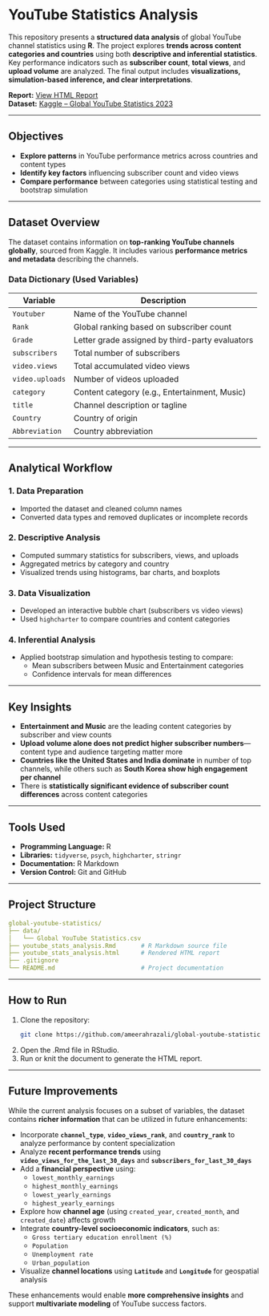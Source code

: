 # YouTube Statistics Analysis

This repository presents a **structured data analysis** of global YouTube channel statistics using **R**. The project explores **trends across content categories and countries** using both **descriptive and inferential statistics**. Key performance indicators such as **subscriber count**, **total views**, and **upload volume** are analyzed. The final output includes **visualizations, simulation-based inference, and clear interpretations**.

**Report:** [View HTML Report](https://ameerahrazali.github.io/pages/youtube_stats_analysis.html)  
**Dataset:** [Kaggle – Global YouTube Statistics 2023](https://www.kaggle.com/datasets/nelgiriyewithana/global-youtube-statistics-2023)

---

## Objectives

- **Explore patterns** in YouTube performance metrics across countries and content types  
- **Identify key factors** influencing subscriber count and video views  
- **Compare performance** between categories using statistical testing and bootstrap simulation  

---

## Dataset Overview

The dataset contains information on **top-ranking YouTube channels globally**, sourced from Kaggle. It includes various **performance metrics and metadata** describing the channels.

### Data Dictionary (Used Variables)

| Variable         | Description                                                   |
|------------------|---------------------------------------------------------------|
| `Youtuber`       | Name of the YouTube channel                                   |
| `Rank`           | Global ranking based on subscriber count                      |
| `Grade`          | Letter grade assigned by third-party evaluators              |
| `subscribers`    | Total number of subscribers                                   |
| `video.views`    | Total accumulated video views                                 |
| `video.uploads`  | Number of videos uploaded                                     |
| `category`       | Content category (e.g., Entertainment, Music)                 |
| `title`          | Channel description or tagline                                |
| `Country`        | Country of origin                                             |
| `Abbreviation`   | Country abbreviation                                          |

---

## Analytical Workflow

### 1. **Data Preparation**  
- Imported the dataset and cleaned column names  
- Converted data types and removed duplicates or incomplete records  

### 2. **Descriptive Analysis**  
- Computed summary statistics for subscribers, views, and uploads  
- Aggregated metrics by category and country  
- Visualized trends using histograms, bar charts, and boxplots  

### 3. **Data Visualization**  
- Developed an interactive bubble chart (subscribers vs video views)  
- Used `highcharter` to compare countries and content categories  

### 4. **Inferential Analysis**  
- Applied bootstrap simulation and hypothesis testing to compare:  
  - Mean subscribers between Music and Entertainment categories  
  - Confidence intervals for mean differences  

---

## Key Insights

- **Entertainment and Music** are the leading content categories by subscriber and view counts  
- **Upload volume alone does not predict higher subscriber numbers**—content type and audience targeting matter more  
- **Countries like the United States and India dominate** in number of top channels, while others such as **South Korea show high engagement per channel**  
- There is **statistically significant evidence of subscriber count differences** across content categories  

---

## Tools Used

- **Programming Language:** R  
- **Libraries:** `tidyverse`, `psych`, `highcharter`, `stringr`  
- **Documentation:** R Markdown  
- **Version Control:** Git and GitHub  

---

## Project Structure

```yaml
global-youtube-statistics/
├── data/
│   └── Global YouTube Statistics.csv
├── youtube_stats_analysis.Rmd       # R Markdown source file
├── youtube_stats_analysis.html      # Rendered HTML report
├── .gitignore
└── README.md                        # Project documentation
```
---

## How to Run

1. Clone the repository:
   ```bash
   git clone https://github.com/ameerahrazali/global-youtube-statistics.git
   ```
2. Open the .Rmd file in RStudio.
3. Run or knit the document to generate the HTML report.

--- 

## Future Improvements

While the current analysis focuses on a subset of variables, the dataset contains **richer information** that can be utilized in future enhancements:

- Incorporate **`channel_type`**, **`video_views_rank`**, and **`country_rank`** to analyze performance by content specialization  
- Analyze **recent performance trends** using **`video_views_for_the_last_30_days`** and **`subscribers_for_last_30_days`**  
- Add a **financial perspective** using:  
  - `lowest_monthly_earnings`  
  - `highest_monthly_earnings`  
  - `lowest_yearly_earnings`  
  - `highest_yearly_earnings`  
- Explore how **channel age** (using `created_year`, `created_month`, and `created_date`) affects growth  
- Integrate **country-level socioeconomic indicators**, such as:  
  - `Gross tertiary education enrollment (%)`  
  - `Population`  
  - `Unemployment rate`  
  - `Urban_population`  
- Visualize **channel locations** using **`Latitude`** and **`Longitude`** for geospatial analysis  

These enhancements would enable **more comprehensive insights** and support **multivariate modeling** of YouTube success factors.


